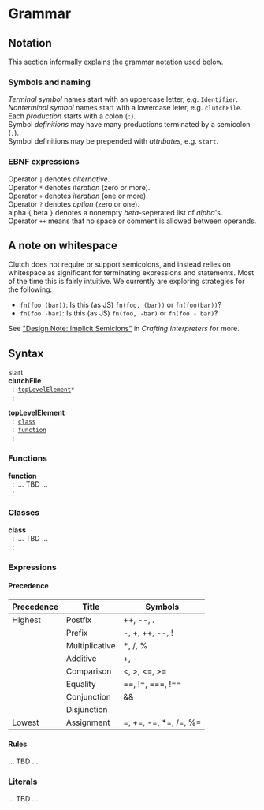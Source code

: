 # Grammar

## Notation

This section informally explains the grammar notation used below.

### Symbols and naming

_Terminal symbol_ names start with an uppercase letter, e.g. `Identifier`.<br>
_Nonterminal symbol_ names start with a lowercase leter, e.g. `clutchFile`.<br>
Each _production_ starts with a colon (`:`).<br>
Symbol _definitions_ may have many productions terminated by a semicolon (`;`).<br>
Symbol definitions may be prepended with _attributes_, e.g. `start`.

### EBNF expressions

Operator `|` denotes _alternative_.<br>
Operator `*` denotes _iteration_ (zero or more).<br>
Operator `+` denotes _iteration_ (one or more).<br>
Operator `?` denotes _option_ (zero or one).<br>
alpha `{` beta `}` denotes a nonempty _beta_-seperated list of _alpha_'s.<br>
Operator `++` means that no space or comment is allowed between operands.

## A note on whitespace

Clutch does not require or support semicolons, and instead relies on whitespace
as significant for terminating expressions and statements. Most of the time this
is fairly intuitive. We currently are exploring strategies for the following:

* `fn(foo (bar))`: Is this (as JS) `fn(foo, (bar))` or `fn(foo(bar))`?
* `fn(foo -bar)`: Is this (as JS) `fn(foo, -bar)` or `fn(foo - bar)`?

See ["Design Note: Implicit Semiclons"][1] in _Crafting Interpreters_ for more.

[1]: http://craftinginterpreters.com/scanning.html#design-note

## Syntax

start<br>
<a id="syntax:clutchFile">**clutchFile**</a><br>
&nbsp;&nbsp;:&nbsp;&nbsp;<a href="#syntax:topLevelElement">`topLevelElement`</a>`*`<br>
&nbsp;&nbsp;;

<a id="syntax:topLevelElement">**topLevelElement**</a><br>
&nbsp;&nbsp;:&nbsp;&nbsp;<a href="#syntax:class">`class`</a><br>
&nbsp;&nbsp;:&nbsp;&nbsp;<a href="#syntax:function">`function`</a><br>
&nbsp;&nbsp;;

### Functions

<a id="syntax:function">**function**</a><br>
&nbsp;&nbsp;:&nbsp;&nbsp;... TBD ...<br>
&nbsp;&nbsp;;

### Classes

<a id="syntax:class">**class**</a><br>
&nbsp;&nbsp;:&nbsp;&nbsp;... TBD ...<br>
&nbsp;&nbsp;;

### Expressions

#### Precedence

| Precedence | Title          | Symbols               |
|------------|----------------|-----------------------|
| Highest    | Postfix        | ++, --, .             |
|            | Prefix         | -, +, ++, --, !       |
|            | Multiplicative | *, /, %               |
|            | Additive       | +, -                  |
|            | Comparison     | <, >, <=, >=          |
|            | Equality       | ==, !=, ===, !==      |
|            | Conjunction    | &&                    |
|            | Disjunction    | ||                    |
| Lowest     | Assignment     | =, +=, -=, *=, /=, %= |

#### Rules

... TBD ...

### Literals

... TBD ...
